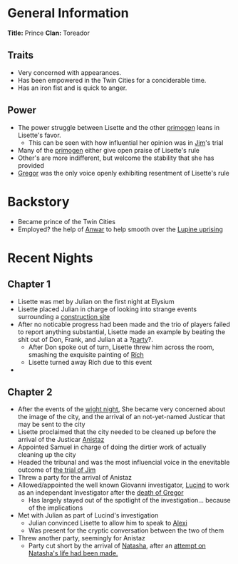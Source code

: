 <!-- TITLE: Lisette -->
<!-- SUBTITLE: Lisette, the prince -->

# General Information
**Title:** Prince
**Clan:** Toreador

## Traits
* Very concerned with appearances.  
* Has been empowered in the Twin Cities for a conciderable time.  
* Has an iron fist and is quick to anger.  

## Power
* The power struggle between Lisette and the other [primogen](/home/vtm/npc#primogen) leans in Lisette's favor.
	* This can be seen with how influential her opinion was in [Jim](/home/vtm/npc/jim)'s trial
* Many of the [primogen](/home/vtm/npc#primogen) either give open praise of Lisette's rule
* Other's are more indifferent, but welcome the stability that she has provided
* [Gregor](/home/vtm/npc/gregor) was the only voice openly exhibiting resentment of Lisette's rule

# Backstory
* Became prince of the Twin Cities
* Employed? the help of [Anwar](/home/vtm/npc/anwar) to help smooth over the [Lupine uprising](/home/vtm/events/lupinewar)

# Recent Nights
## Chapter 1
* Lisette was met by Julian on the first night at Elysium
* Lisette placed Julian in charge of looking into strange events surrounding a [construction site](/home/vtm/events/constructionsiteinvestigation)
* After no noticable progress had been made and the trio of players failed to report anything substantial, Lisette made an example by beating the shit out of Don, Frank, and Julian at a ?[party](/home/vtm/events/artparty)?. 
	* After Don spoke out of turn, Lisette threw him across the room, smashing the exquisite painting of [Rích](/home/vtm/npc/rich)
	* Lisette turned away Rích due to this event
* 

## Chapter 2
* After the events of the [wight night](/home/vtm/events/wight-night), She became very concerned about the image of the city, and the arrival of an not-yet-named Justicar that may be sent to the city
* Lisette proclaimed that the city needed to be cleaned up before the arrival of the Justicar [Anistaz](/home/vtm/npc/anistaz)
* Appointed Samuel in charge of doing the dirtier work of actually cleaning up the city
* Headed the tribunal and was the most influencial voice in the enevitable outcome of [the trial of Jim](/home/vtm/events/the-trial)
* Threw a party for the arrival of Anistaz
* Allowed/appointed the well known Giovanni investigator, [Lucind](/home/vtm/npc/lucind) to work as an independant Investigator after the [death of Gregor](/home/vtm/events/death-of-gregor)
	* Has largely stayed out of the spotlight of the investigation... because of the implications
* Met with Julian as part of Lucind's investigation
	* Julian convinced Lisette to allow him to speak to [Alexi](/home/vtm/npc/alexi)
	* Was present for the cryptic conversation between the two of them
* Threw another party, seemingly for Anistaz
	*  Party cut short by the arrival of [Natasha](/home/vtm/npc/natasha), after an [attempt on Natasha's life had been made.](/home/vtm/events/assassination-attempt)